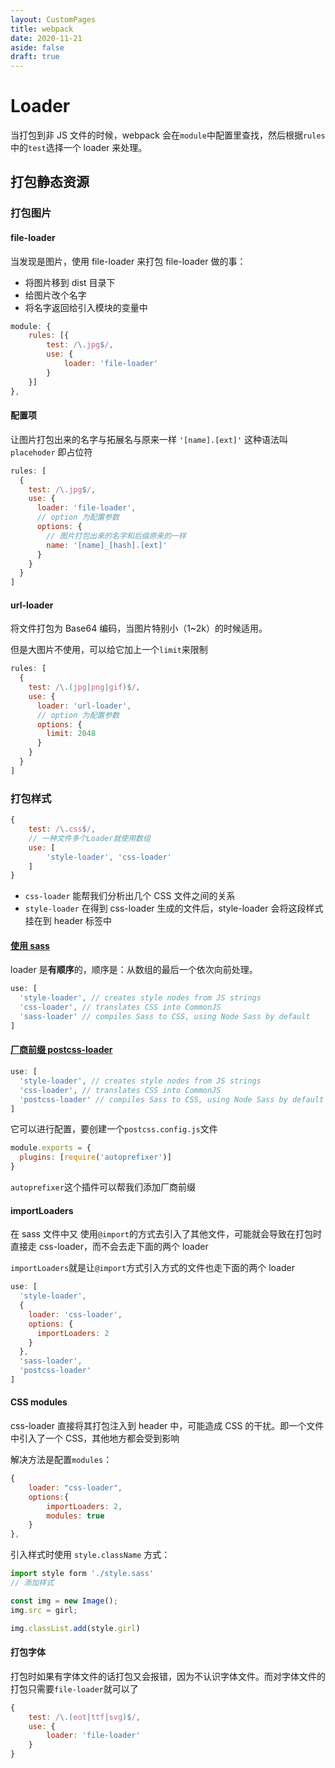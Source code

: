 ```yaml
---
layout: CustomPages
title: webpack
date: 2020-11-21
aside: false
draft: true
---
```


# Loader

当打包到非 JS 文件的时候，webpack 会在`module`中配置里查找，然后根据`rules`中的`test`选择一个 loader 来处理。

## 打包静态资源

### 打包图片

#### file-loader

当发现是图片，使用 file-loader 来打包
file-loader 做的事：

- 将图片移到 dist 目录下
- 给图片改个名字
- 将名字返回给引入模块的变量中

```js
module: {
    rules: [{
        test: /\.jpg$/,
        use: {
            loader: 'file-loader'
        }
    }]
},
```

#### 配置项

让图片打包出来的名字与拓展名与原来一样
`'[name].[ext]'` 这种语法叫 `placehoder` 即占位符

```js
rules: [
  {
    test: /\.jpg$/,
    use: {
      loader: 'file-loader',
      // option 为配置参数
      options: {
        // 图片打包出来的名字和后缀原来的一样
        name: '[name]_[hash].[ext]'
      }
    }
  }
]
```

#### url-loader

将文件打包为 Base64 编码，当图片特别小（1~2k）的时候适用。

但是大图片不使用，可以给它加上一个`limit`来限制

```js
rules: [
  {
    test: /\.(jpg|png|gif)$/,
    use: {
      loader: 'url-loader',
      // option 为配置参数
      options: {
        limit: 2048
      }
    }
  }
]
```

### 打包样式

```js
{
    test: /\.css$/,
    // 一种文件多个Loader就使用数组
    use: [
        'style-loader', 'css-loader'
    ]
}
```

- `css-loader` 能帮我们分析出几个 CSS 文件之间的关系
- `style-loader` 在得到 css-loader 生成的文件后，style-loader 会将这段样式挂在到 header 标签中

#### [使用 sass](https://webpack.js.org/loaders/sass-loader/)

loader 是**有顺序**的，顺序是：从数组的最后一个依次向前处理。

```js
use: [
  'style-loader', // creates style nodes from JS strings
  'css-loader', // translates CSS into CommonJS
  'sass-loader' // compiles Sass to CSS, using Node Sass by default
]
```

#### [厂商前缀 postcss-loader](https://webpack.js.org/loaders/postcss-loader/)

```js
use: [
  'style-loader', // creates style nodes from JS strings
  'css-loader', // translates CSS into CommonJS
  'postcss-loader' // compiles Sass to CSS, using Node Sass by default
]
```

它可以进行配置，要创建一个`postcss.config.js`文件

```js
module.exports = {
  plugins: [require('autoprefixer')]
}
```

`autoprefixer`这个插件可以帮我们添加厂商前缀

#### importLoaders

在 sass 文件中又 使用`@import`的方式去引入了其他文件，可能就会导致在打包时直接走 css-loader，而不会去走下面的两个 loader

`importLoaders`就是让`@import`方式引入方式的文件也走下面的两个 loader

```js
use: [
  'style-loader',
  {
    loader: 'css-loader',
    options: {
      importLoaders: 2
    }
  },
  'sass-loader',
  'postcss-loader'
]
```

#### CSS modules

css-loader 直接将其打包注入到 header 中，可能造成 CSS 的干扰。即一个文件中引入了一个 CSS，其他地方都会受到影响

解决方法是配置`modules`：

```js
{
    loader: "css-loader",
    options:{
        importLoaders: 2,
        modules: true
    }
},
```

引入样式时使用 `style.className` 方式：

```js
import style form './style.sass'
// 添加样式

const img = new Image();
img.src = girl;

img.classList.add(style.girl)
```

#### 打包字体

打包时如果有字体文件的话打包又会报错，因为不认识字体文件。而对字体文件的打包只需要`file-loader`就可以了

```js
{
    test: /\.(eot|ttf|svg)$/,
    use: {
        loader: 'file-loader'
    }
}
```
